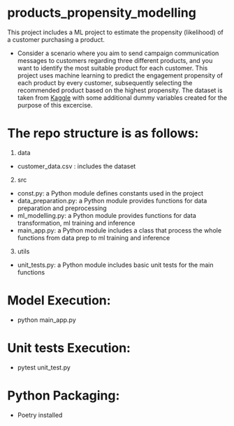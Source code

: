# products_propensity_modelling
This project includes a ML project to estimate the propensity (likelihood) of a customer purchasing a product. 

- Consider a scenario where you aim to send campaign communication messages to customers regarding three different products, and you want to identify the most suitable product for each customer. This project uses machine learning to predict the engagement propensity of each product by every customer, subsequently selecting the recommended product based on the highest propensity. The dataset is taken from [Kaggle](https://www.kaggle.com/datasets/goyaladi/customer-spending-dataset) with some additional dummy variables created for the purpose of this excercise. 

# The repo structure is as follows:

1) data
- customer_data.csv : includes the dataset

2) src
- const.py: a Python module defines constants used in the project
- data_preparation.py: a Python module provides functions for data preparation and preprocessing
- ml_modelling.py: a Python module provides functions for data transformation, ml training and inference
- main_app.py: a Python module includes a class that process the whole functions from data prep to ml training and inference

3) utils
- unit_tests.py: a Python module includes basic unit tests for the main functions

# Model Execution:
- python main_app.py

# Unit tests Execution:
- pytest unit_test.py

# Python Packaging:
- Poetry installed



